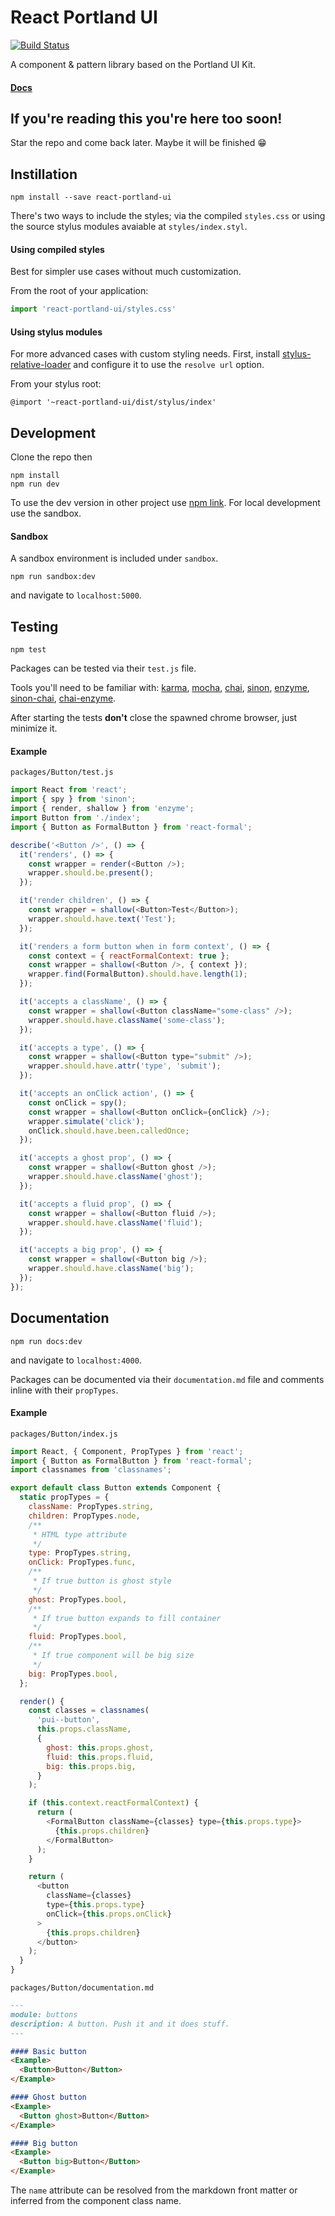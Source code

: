 # React Portland UI

[![Build Status](https://travis-ci.org/slightlytyler/react-portland-ui.svg?branch=master)](https://travis-ci.org/slightlytyler/react-portland-ui)

A component & pattern library based on the Portland UI Kit.

#### [Docs](http://react-portland-ui.surge.sh/)

## If you're reading this you're here too soon!

Star the repo and come back later. Maybe it will be finished :grin:

## Instillation

```
npm install --save react-portland-ui
```

There's two ways to include the styles; via the compiled `styles.css` or using the source stylus modules avaiable at `styles/index.styl`.

#### Using compiled styles

Best for simpler use cases without much customization.

From the root of your application:

```javascript
import 'react-portland-ui/styles.css'
```

#### Using stylus modules

For more advanced cases with custom styling needs. First, install [stylus-relative-loader](https://github.com/walmartlabs/stylus-relative-loader) and configure it to use the `resolve url` option.

From your stylus root:

```stylus
@import '~react-portland-ui/dist/stylus/index'
```

## Development

Clone the repo then

```
npm install
npm run dev
```

To use the dev version in other project use [npm link](https://docs.npmjs.com/cli/link). For local development use the sandbox.

#### Sandbox

A sandbox environment is included under `sandbox`.

```
npm run sandbox:dev
```

and navigate to `localhost:5000`.

## Testing

```
npm test
```

Packages can be tested via their `test.js` file.

Tools you'll need to be familiar with: [karma](https://karma-runner.github.io/1.0/index.html), [mocha](https://mochajs.org/), [chai](http://chaijs.com/), [sinon](http://sinonjs.org/), [enzyme](https://github.com/airbnb/enzyme), [sinon-chai](https://github.com/domenic/sinon-chai), [chai-enzyme](https://github.com/producthunt/chai-enzyme).

After starting the tests **don't** close the spawned chrome browser, just minimize it.

#### Example

`packages/Button/test.js`

```javascript
import React from 'react';
import { spy } from 'sinon';
import { render, shallow } from 'enzyme';
import Button from './index';
import { Button as FormalButton } from 'react-formal';

describe('<Button />', () => {
  it('renders', () => {
    const wrapper = render(<Button />);
    wrapper.should.be.present();
  });

  it('render children', () => {
    const wrapper = shallow(<Button>Test</Button>);
    wrapper.should.have.text('Test');
  });

  it('renders a form button when in form context', () => {
    const context = { reactFormalContext: true };
    const wrapper = shallow(<Button />, { context });
    wrapper.find(FormalButton).should.have.length(1);
  });

  it('accepts a className', () => {
    const wrapper = shallow(<Button className="some-class" />);
    wrapper.should.have.className('some-class');
  });

  it('accepts a type', () => {
    const wrapper = shallow(<Button type="submit" />);
    wrapper.should.have.attr('type', 'submit');
  });

  it('accepts an onClick action', () => {
    const onClick = spy();
    const wrapper = shallow(<Button onClick={onClick} />);
    wrapper.simulate('click');
    onClick.should.have.been.calledOnce;
  });

  it('accepts a ghost prop', () => {
    const wrapper = shallow(<Button ghost />);
    wrapper.should.have.className('ghost');
  });

  it('accepts a fluid prop', () => {
    const wrapper = shallow(<Button fluid />);
    wrapper.should.have.className('fluid');
  });

  it('accepts a big prop', () => {
    const wrapper = shallow(<Button big />);
    wrapper.should.have.className('big');
  });
});
```

## Documentation

```
npm run docs:dev
```

and navigate to `localhost:4000`.

Packages can be documented via their `documentation.md` file and comments inline with their `propTypes`.

#### Example

`packages/Button/index.js`

```javascript
import React, { Component, PropTypes } from 'react';
import { Button as FormalButton } from 'react-formal';
import classnames from 'classnames';

export default class Button extends Component {
  static propTypes = {
    className: PropTypes.string,
    children: PropTypes.node,
    /**
     * HTML type attribute
     */
    type: PropTypes.string,
    onClick: PropTypes.func,
    /**
     * If true button is ghost style
     */
    ghost: PropTypes.bool,
    /**
     * If true button expands to fill container
     */
    fluid: PropTypes.bool,
    /**
     * If true component will be big size
     */
    big: PropTypes.bool,
  };

  render() {
    const classes = classnames(
      'pui--button',
      this.props.className,
      {
        ghost: this.props.ghost,
        fluid: this.props.fluid,
        big: this.props.big,
      }
    );

    if (this.context.reactFormalContext) {
      return (
        <FormalButton className={classes} type={this.props.type}>
          {this.props.children}
        </FormalButton>
      );
    }

    return (
      <button
        className={classes}
        type={this.props.type}
        onClick={this.props.onClick}
      >
        {this.props.children}
      </button>
    );
  }
}
```

`packages/Button/documentation.md`

```markdown
---
module: buttons
description: A button. Push it and it does stuff.
---

#### Basic button
<Example>
  <Button>Button</Button>
</Example>

#### Ghost button
<Example>
  <Button ghost>Button</Button>
</Example>

#### Big button
<Example>
  <Button big>Button</Button>
</Example>
```

The `name` attribute can be resolved from the markdown front matter or inferred from the component class name.
